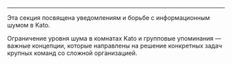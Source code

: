 ***
Эта секция посвящена уведомлениям и борьбе с информационным шумом в Kato.

Ограничение уровня шума в комнатах Kato и групповые упоминания — важные концепции, которые направлены на решение конкретных задач крупных команд со сложной организацией. 
